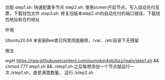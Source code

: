 
功能
step1.sh:
快速配置多节点
step2.sh:
使用screen开启节点，写入自动兑付支票，下载钱包文件
step3.sh:
修复旧版本step2.sh的自动兑付的端口错误，下载钱包地址和合约地址

环境

Ubuntu20.04
未安装Bee或已将其彻底删除，/var、/etc目录下无残留


用法

wget https://raw.githubusercontent.com/pumpkin4gb/bzz/main/step1.sh && chmod 777 step1.sh && ./step1.sh
之后每想添加一个节点就运行一次./step1.sh，直至满意数量。
运行./step2.sh
